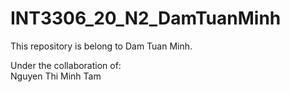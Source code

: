 # INT3306_20_N2_DamTuanMinh
This repository is belong to Dam Tuan Minh.

Under the collaboration of:  
Nguyen Thi Minh Tam

